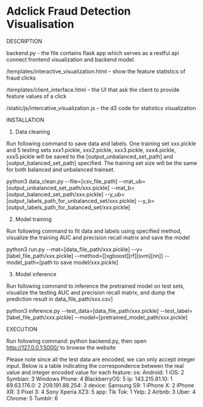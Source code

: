 # Adclick Fraud Detection Visualisation #

DESCRIPTION

backend.py - the file contains flask app which serves as a restful api connect frontend visualization and backend model.

/templates/interactive_visualization.html – show the feature statistics of fraud clicks

/templates/client_interface.html – the UI that ask the client to provide feature values of a click

/static/js/intercative_visualization.js – the d3 code for statistics visualization


INSTALLATION

1. Data cleaning

Run following command to save data and labels. One training set xxx.pickle and 5 testing sets xxx1.pickle, xxx2.pickle, xxx3.pickle, xxx4.pickle, xxx5.pickle will be saved to the [output_unbalanced_set_path] and [output_balanced_set_path] specified. The training set size will be the same for both balanced and unbalanced trainset.  

python3 data_clean.py --file=[csv_file_path] --mat_ub=[output_unbalanced_set_path/xxx.pickle] --mat_b=[output_balanced_set_path/xxx.pickle] --y_ub=[output_labels_path_for_unbalanced_set/xxx.pickle] --y_b=[output_labels_path_for_balanced_set/xxx.pickle]

2. Model training

Run following command to fit data and labels using specified method, visualize the training AUC and precision recall matrix and save the model

python3 run.py --mat=[data_file_path/xxx.pickle] --y=[label_file_path/xxx.pickle] --method=[[xgboost][rf][svm][nn]] --model_path=[path to save model/xxx.pickle]

3. Model inference

Run following command to inference the pretrained model on test sets, visualize the testing AUC and precision recall matrix, and dump the prediction result in data_file_path/xxx.csv]

python3 inference.py --test_data=[data_file_path/xxx.pickle] --test_label=[label_file_path/xxx.pickle] --model=[pretrained_model_path/xxx.pickle]

EXECUTION

Run following command:
python backend.py,
then open http://127.0.0.1:5000/ to browse the website

Please note since all the test data are encoded, we can only accept integer input. Below is a table indicating the correspondence between the real value and integer encoded value for each feature:
os:
Android: 1
iOS: 2
Symbian: 3
Windows Phone: 4
BlackberryOS: 5
ip:
143.215.81.10: 1
69.63.176.0: 2
209.191.88.254: 3
device:
Samsung S9: 1
iPhone X: 2
iPhone XR: 3
Pixel 3: 4
Sony Xperia XZ3: 5
app:
Tik Tok: 1
Yelp: 2
Airbnb: 3
Uber: 4
Chrome: 5
Tumblr: 6

